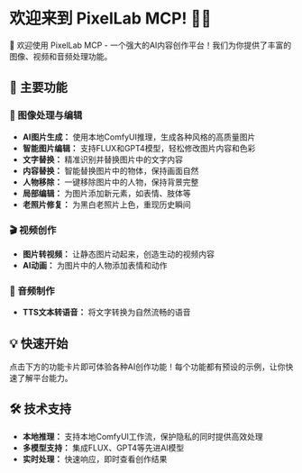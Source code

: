 # 欢迎来到 PixelLab MCP! 🎨✨

👋 欢迎使用 PixelLab MCP - 一个强大的AI内容创作平台！我们为你提供了丰富的图像、视频和音频处理功能。

## 🚀 主要功能

### 📸 图像处理与编辑
- **AI图片生成：** 使用本地ComfyUI推理，生成各种风格的高质量图片
- **智能图片编辑：** 支持FLUX和GPT4模型，轻松修改图片内容和色彩
- **文字替换：** 精准识别并替换图片中的文字内容
- **内容替换：** 智能替换图片中的物体，保持画面自然
- **人物移除：** 一键移除图片中的人物，保持背景完整
- **局部编辑：** 为图片添加新元素，如表情、肢体等
- **老照片修复：** 为黑白老照片上色，重现历史瞬间

### 🎬 视频创作
- **图片转视频：** 让静态图片动起来，创造生动的视频内容
- **AI动画：** 为图片中的人物添加表情和动作

### 🎵 音频制作
- **TTS文本转语音：** 将文字转换为自然流畅的语音

## 💡 快速开始

点击下方的功能卡片即可体验各种AI创作功能！每个功能都有预设的示例，让你快速了解平台能力。

## 🛠️ 技术支持

- **本地推理：** 支持本地ComfyUI工作流，保护隐私的同时提供高效处理
- **多模型支持：** 集成FLUX、GPT4等先进AI模型
- **实时处理：** 快速响应，即时查看创作结果

